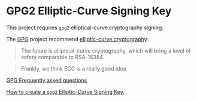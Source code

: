 # GPG2 Elliptic-Curve Signing Key

This project requires `gpg2` elliptical-curve cryptography signing.

The [GPG][gpg] project recommend [elliptic-curve
cryptography][elliptic-curve]:

> The future is elliptical-curve cryptography, which will bring a
> level of safety comparable to RSA-16384.

> Frankly, we think ECC is a really good idea

[GPG Frequently asked questions][gpg-faq]

[elliptic-curve]: <https://en.wikipedia.org/wiki/Elliptic-curve_cryptography>
[gpg]: <https://gnupg.org/software/index.html>
[gpg-faq]: <https://web.archive.org/web/20201013025348/https://www.gnupg.org/faq/gnupg-faq.html>

[How to create a `gpg2` Elliptic-Curve Signing Key][create-key].

[create-key]: <https://github.com/sean-hut/contributing-rules/blob/develop/reference/creating-gpg2-eliptic-curve-signing.md>

